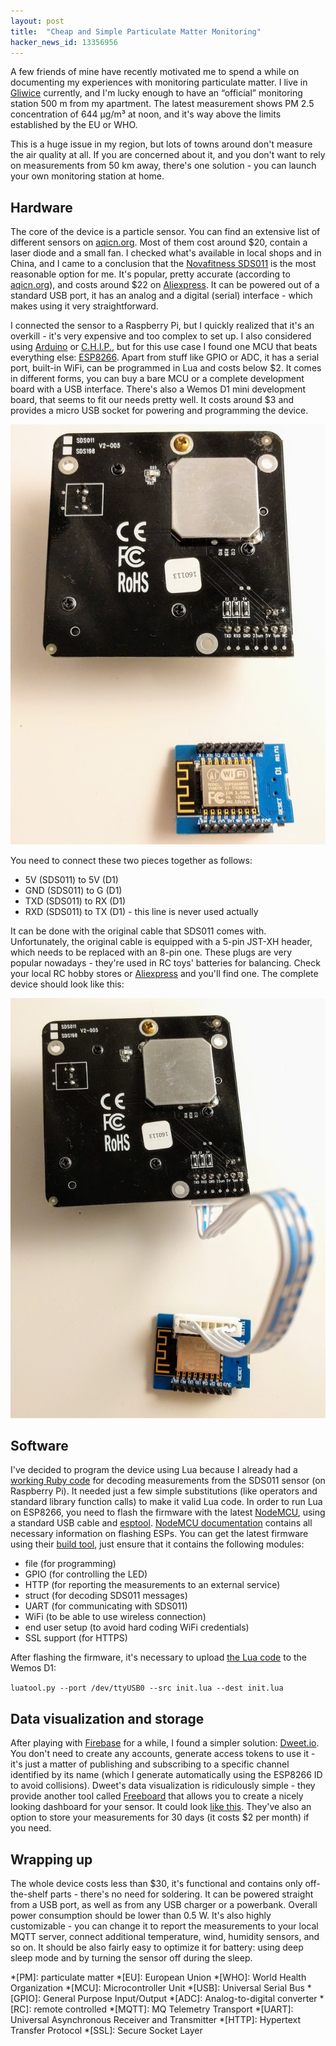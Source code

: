 ```yaml
---
layout: post
title:  "Cheap and Simple Particulate Matter Monitoring"
hacker_news_id: 13356956
---
```


A few friends of mine have recently motivated me to spend a while on
documenting my experiences with monitoring particulate matter. I live
in [Gliwice](https://pl.wikipedia.org/wiki/Gliwice) currently, and I'm
lucky enough to have an “official” monitoring station 500 m from my
apartment. The latest measurement shows PM 2.5 concentration of 644
µg/m³ at noon, and it's way above the limits established by the EU or
WHO.

This is a huge issue in my region, but lots of towns around don't
measure the air quality at all. If you are concerned about it, and you
don't want to rely on measurements from 50 km away, there's one
solution - you can launch your own monitoring station at home.

## Hardware

The core of the device is a particle sensor. You can find an extensive
list of different sensors
on [aqicn.org](http://aqicn.org/sensor/). Most of them cost around
$20, contain a laser diode and a small fan. I checked what's available
in local shops and in China, and I came to a conclusion that
the [Novafitness SDS011](http://aqicn.org/sensor/sds011/) is the most
reasonable option for me. It's popular, pretty accurate (according
to [aqicn.org](http://aqicn.org/)), and costs around $22
on [Aliexpress](https://www.aliexpress.com). It can be powered out of
a standard USB port, it has an analog and a digital (serial)
interface - which makes using it very straightforward.

I connected the sensor to a Raspberry Pi, but I quickly realized that
it's an overkill - it's very expensive and too complex to set up. I
also considered using [Arduino](https://www.arduino.cc/)
or [C.H.I.P.](https://getchip.com/), but for this use case I found one
MCU that beats everything
else: [ESP8266](https://en.wikipedia.org/wiki/ESP8266). Apart from
stuff like GPIO or ADC, it has a serial port, built-in WiFi, can be
programmed in Lua and costs below $2. It comes in different forms, you
can buy a bare MCU or a complete development board with a USB
interface. There's also a Wemos D1 mini development board, that seems
to fit our needs pretty well. It costs around $3 and provides a micro
USB socket for powering and programming the device.

![SDS011 and Wemos D1 mini](/i/IMG_20170103_164035.jpg)

You need to connect these two pieces together as follows:

- 5V (SDS011) to 5V (D1)
- GND (SDS011) to G (D1)
- TXD (SDS011) to RX (D1)
- RXD (SDS011) to TX (D1) - this line is never used actually

It can be done with the original cable that SDS011 comes
with. Unfortunately, the original cable is equipped with a 5-pin
JST-XH header, which needs to be replaced with an 8-pin one. These
plugs are very popular nowadays - they're used in RC toys' batteries
for balancing. Check your local RC hobby stores
or [Aliexpress](https://www.aliexpress.com/) and you'll find one. The
complete device should look like this:

![SDS011 and Wemos D1 mini connected together](/i/IMG_20170103_164451.jpg)

## Software

I've decided to program the device using Lua because I already had
a
[working Ruby code](https://gist.github.com/qoobaa/076745e63319783cd9e6db93a9b01e6b) for
decoding measurements from the SDS011 sensor (on Raspberry Pi). It
needed just a few simple substitutions (like operators and standard
library function calls) to make it valid Lua code. In order to run Lua
on ESP8266, you need to flash the firmware with the
latest [NodeMCU](https://nodemcu.readthedocs.io/en/master/), using a
standard USB cable
and
[esptool](https://github.com/espressif/esptool). [NodeMCU documentation](https://nodemcu.readthedocs.io/en/master/en/flash/) contains
all necessary information on flashing ESPs. You can get the latest
firmware using their [build tool](https://nodemcu-build.com/), just
ensure that it contains the following modules:

- file (for programming)
- GPIO (for controlling the LED)
- HTTP (for reporting the measurements to an external service)
- struct (for decoding SDS011 messages)
- UART (for communicating with SDS011)
- WiFi (to be able to use wireless connection)
- end user setup (to avoid hard coding WiFi credentials)
- SSL support (for HTTPS)

After flashing the firmware, it's necessary to
upload
[the Lua code](https://gist.github.com/qoobaa/d13e23a904cd29c54c6d0ee27a1eee5f) to
the Wemos D1:

`luatool.py --port /dev/ttyUSB0 --src init.lua --dest init.lua`

## Data visualization and storage

After playing with [Firebase](https://firebase.google.com/) for a
while, I found a simpler solution: [Dweet.io](http://dweet.io/). You
don't need to create any accounts, generate access tokens to use it -
it's just a matter of publishing and subscribing to a specific channel
identified by its name (which I generate automatically using the
ESP8266 ID to avoid collisions). Dweet's data visualization is
ridiculously simple - they provide another tool
called [Freeboard](https://freeboard.io) that allows you to create a
nicely looking dashboard for your sensor. It could
look [like this](https://freeboard.io/board/8kN2wB). They've also an
option to store your measurements for 30 days (it costs $2 per month)
if you need.

## Wrapping up

The whole device costs less than $30, it's functional and contains
only off-the-shelf parts - there's no need for soldering. It can be
powered straight from a USB port, as well as from any USB charger or a
powerbank. Overall power consumption should be lower than 0.5 W. It's
also highly customizable - you can change it to report the
measurements to your local MQTT server, connect additional
temperature, wind, humidity sensors, and so on. It should be also
fairly easy to optimize it for battery: using deep sleep mode and by
turning the sensor off during the sleep.

*[PM]: particulate matter
*[EU]: European Union
*[WHO]: World Health Organization
*[MCU]: Microcontroller Unit
*[USB]: Universal Serial Bus
*[GPIO]: General Purpose Input/Output
*[ADC]: Analog-to-digital converter
*[RC]: remote controlled
*[MQTT]: MQ Telemetry Transport
*[UART]: Universal Asynchronous Receiver and Transmitter
*[HTTP]: Hypertext Transfer Protocol
*[SSL]: Secure Socket Layer
